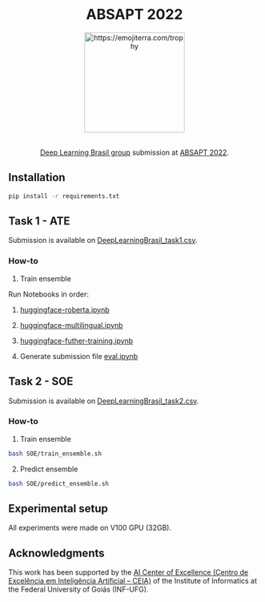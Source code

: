 <br />
<div align="center">
    <h1 align="center">ABSAPT 2022</h1>
    <img src="https://images.emojiterra.com/twitter/v14.0/512px/1f3c6.png" alt="https://emojiterra.com/trophy" width="200">
  
  <br />

  <br />
  
  [Deep Learning Brasil group](https://www.linkedin.com/company/inteligencia-artificial-deep-learning-brasil) submission at [ABSAPT 2022](https://sites.google.com/inf.ufpel.edu.br/absapt2022/).
</div>

## Installation

```bash
pip install -r requirements.txt
```

## Task 1 - ATE

Submission is available on [DeepLearningBrasil_task1.csv](DeepLearningBrasil_task1.csv).

### How-to

1. Train ensemble  

Run Notebooks in order:

  1. [huggingface-roberta.ipynb](ATE/huggingface-roberta.ipynb)
  2. [huggingface-multilingual.ipynb](ATE/huggingface-multilingual.ipynb)
  3. [huggingface-futher-training.ipynb](ATE/huggingface-futher-training.ipynb)

  2. Generate submission file
[eval.ipynb](ATE/eval.ipynb)

## Task 2 - SOE

Submission is available on [DeepLearningBrasil_task2.csv](DeepLearningBrasil_task2.csv).

### How-to

1. Train ensemble

```bash
bash SOE/train_ensemble.sh
```

2. Predict ensemble

```bash
bash SOE/predict_ensemble.sh
```

## Experimental setup

All experiments were made on V100 GPU (32GB).

## Acknowledgments

This work has been supported by the [AI Center of Excellence (Centro de Excelência em Inteligência Artificial – CEIA)](https://www.linkedin.com/company/inteligencia-artificial-deep-learning-brasil) of the Institute of Informatics at the Federal University of Goiás (INF-UFG).
